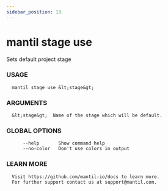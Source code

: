 ```yaml
---
sidebar_position: 13
---
```


# mantil stage use

Sets default project stage

### USAGE
```
  mantil stage use &lt;stage&gt;
```
### ARGUMENTS
```
  &lt;stage&gt;  Name of the stage which will be default.
```
### GLOBAL OPTIONS
```
      --help       Show command help
      --no-color   Don't use colors in output
```
### LEARN MORE
```
  Visit https://github.com/mantil-io/docs to learn more.
  For further support contact us at support@mantil.com.
```
